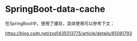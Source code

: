 # SpringBoot-data-cache

在SpringBoot中，使用了缓存，具体使用可以参考下文：

https://blog.csdn.net/zxd1435513775/article/details/85091793
